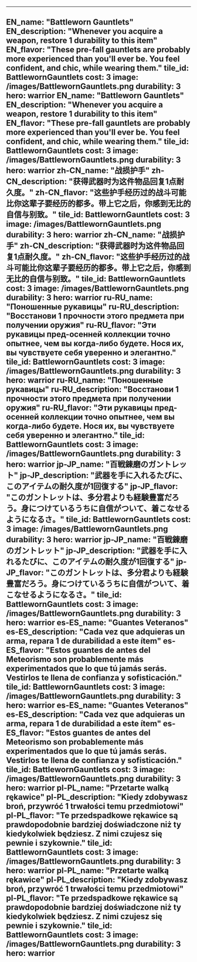 ---

EN_name: "Battleworn Gauntlets"
EN_description: "Whenever you acquire a weapon, restore 1 durability to this item"
EN_flavor: "These pre-fall gauntlets are probably more experienced than you'll ever be. You feel confident, and chic, while wearing them."
tile_id: BattlewornGauntlets
cost: 3
image: /images/BattlewornGauntlets.png
durability: 3
hero: warrior
EN_name: "Battleworn Gauntlets"
EN_description: "Whenever you acquire a weapon, restore 1 durability to this item"
EN_flavor: "These pre-fall gauntlets are probably more experienced than you'll ever be. You feel confident, and chic, while wearing them."
tile_id: BattlewornGauntlets
cost: 3
image: /images/BattlewornGauntlets.png
durability: 3
hero: warrior
zh-CN_name: "战损护手"
zh-CN_description: "获得武器时为这件物品回复1点耐久度。"
zh-CN_flavor: "这些护手经历过的战斗可能比你这辈子要经历的都多。带上它之后，你感到无比的自信与别致。"
tile_id: BattlewornGauntlets
cost: 3
image: /images/BattlewornGauntlets.png
durability: 3
hero: warrior
zh-CN_name: "战损护手"
zh-CN_description: "获得武器时为这件物品回复1点耐久度。"
zh-CN_flavor: "这些护手经历过的战斗可能比你这辈子要经历的都多。带上它之后，你感到无比的自信与别致。"
tile_id: BattlewornGauntlets
cost: 3
image: /images/BattlewornGauntlets.png
durability: 3
hero: warrior
ru-RU_name: "Поношенные рукавицы"
ru-RU_description: "Восстанови 1 прочности этого предмета при получении оружия"
ru-RU_flavor: "Эти рукавицы пред-осенней коллекции точно опытнее, чем вы когда-либо будете. Нося их, вы чувствуете  себя уверенно и элегантно."
tile_id: BattlewornGauntlets
cost: 3
image: /images/BattlewornGauntlets.png
durability: 3
hero: warrior
ru-RU_name: "Поношенные рукавицы"
ru-RU_description: "Восстанови 1 прочности этого предмета при получении оружия"
ru-RU_flavor: "Эти рукавицы пред-осенней коллекции точно опытнее, чем вы когда-либо будете. Нося их, вы чувствуете  себя уверенно и элегантно."
tile_id: BattlewornGauntlets
cost: 3
image: /images/BattlewornGauntlets.png
durability: 3
hero: warrior
jp-JP_name: "百戦錬磨のガントレット"
jp-JP_description: "武器を手に入れるたびに、このアイテムの耐久度が1回復する"
jp-JP_flavor: "このガントレットは、多分君よりも経験豊富だろう。身につけているうちに自信がついて、着こなせるようになるさ。"
tile_id: BattlewornGauntlets
cost: 3
image: /images/BattlewornGauntlets.png
durability: 3
hero: warrior
jp-JP_name: "百戦錬磨のガントレット"
jp-JP_description: "武器を手に入れるたびに、このアイテムの耐久度が1回復する"
jp-JP_flavor: "このガントレットは、多分君よりも経験豊富だろう。身につけているうちに自信がついて、着こなせるようになるさ。"
tile_id: BattlewornGauntlets
cost: 3
image: /images/BattlewornGauntlets.png
durability: 3
hero: warrior
es-ES_name: "Guantes Veteranos"
es-ES_description: "Cada vez que adquieras un arma, repara 1 de durabilidad a este ítem"
es-ES_flavor: "Estos guantes de antes del Meteorismo son probablemente más experimentados que lo que tú jamás serás. Vestirlos te llena de confianza y sofisticación."
tile_id: BattlewornGauntlets
cost: 3
image: /images/BattlewornGauntlets.png
durability: 3
hero: warrior
es-ES_name: "Guantes Veteranos"
es-ES_description: "Cada vez que adquieras un arma, repara 1 de durabilidad a este ítem"
es-ES_flavor: "Estos guantes de antes del Meteorismo son probablemente más experimentados que lo que tú jamás serás. Vestirlos te llena de confianza y sofisticación."
tile_id: BattlewornGauntlets
cost: 3
image: /images/BattlewornGauntlets.png
durability: 3
hero: warrior
pl-PL_name: "Przetarte walką rękawice"
pl-PL_description: "Kiedy zdobywasz broń, przywróć 1 trwałości temu przedmiotowi"
pl-PL_flavor: "Te przedspadkowe rękawice są prawdopodobnie bardziej doświadczone niż ty kiedykolwiek będziesz. Z nimi czujesz się pewnie i szykownie."
tile_id: BattlewornGauntlets
cost: 3
image: /images/BattlewornGauntlets.png
durability: 3
hero: warrior
pl-PL_name: "Przetarte walką rękawice"
pl-PL_description: "Kiedy zdobywasz broń, przywróć 1 trwałości temu przedmiotowi"
pl-PL_flavor: "Te przedspadkowe rękawice są prawdopodobnie bardziej doświadczone niż ty kiedykolwiek będziesz. Z nimi czujesz się pewnie i szykownie."
tile_id: BattlewornGauntlets
cost: 3
image: /images/BattlewornGauntlets.png
durability: 3
hero: warrior
---